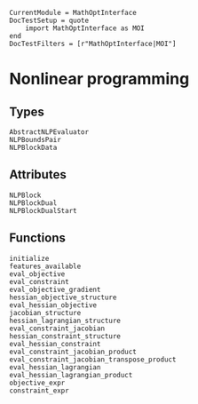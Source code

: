 ```@meta
CurrentModule = MathOptInterface
DocTestSetup = quote
    import MathOptInterface as MOI
end
DocTestFilters = [r"MathOptInterface|MOI"]
```

# Nonlinear programming

## Types
```@docs
AbstractNLPEvaluator
NLPBoundsPair
NLPBlockData
```

## Attributes

```@docs
NLPBlock
NLPBlockDual
NLPBlockDualStart
```

## Functions

```@docs
initialize
features_available
eval_objective
eval_constraint
eval_objective_gradient
hessian_objective_structure
eval_hessian_objective
jacobian_structure
hessian_lagrangian_structure
eval_constraint_jacobian
hessian_constraint_structure
eval_hessian_constraint
eval_constraint_jacobian_product
eval_constraint_jacobian_transpose_product
eval_hessian_lagrangian
eval_hessian_lagrangian_product
objective_expr
constraint_expr
```
